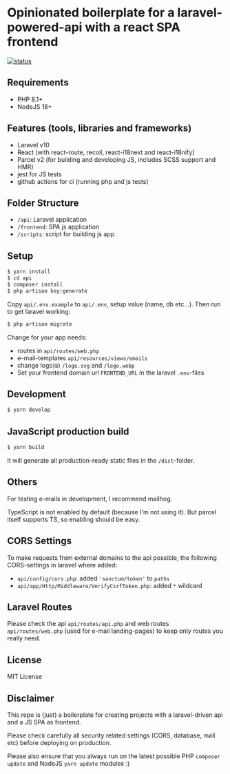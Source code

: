 # Opinionated boilerplate for a laravel-powered-api with a react SPA frontend

[![status](https://github.com/pstaender/laravel-api-react-frontend-boilerplate/actions/workflows/specs.yml/badge.svg)](https://github.com/pstaender/laravel-api-react-frontend-boilerplate/actions)

## Requirements

  * PHP 8.1+
  * NodeJS 18+

## Features (tools, libraries and frameworks)

  * Laravel v10
  * React (with react-route, recoil, react-i18next and react-i18nify)
  * Parcel v2 (for building and developing JS, includes SCSS support and HMR)
  * jest for JS tests
  * github actions for ci (running php and js tests)

## Folder Structure

  * `/api`: Laravel application
  * `/frontend`: SPA js application
  * `/scripts`: script for building js app

## Setup

```sh
$ yarn install
$ cd api
$ composer install
$ php artisan key:generate
```

Copy `api/.env.example` to `api/.env`, setup value (name, db etc…). Then run to get laravel working:

```sh
$ php artisan migrate
```

Change for your app needs:

  * routes in `api/routes/web.php`
  * e-mail-templates `api/resources/views/emails`
  * change logo(s) `/logo.svg` and `/logo.webp`
  * Set your frontend domain url `FRONTEND_URL` in the laravel `.env`-files

## Development

```sh
$ yarn develop
```

## JavaScript production build

```sh
$ yarn build
```

It will generate all production-ready static files in the `/dist`-folder.

## Others

For testing e-mails in development, I recommend mailhog.

TypeScript is not enabled by default (because I'm not using it). But parcel itself supports TS, so enabling should be easy.

## CORS Settings

To make requests from external domains to the api possible, the following CORS-settings in laravel where added:

  * `api/config/cors.php`: added `'sanctum/token'` to `paths`
  * `api/app/Http/Middleware/VerifyCsrfToken.php`: added `*` wildcard

## Laravel Routes

Please check the api `api/routes/api.php` and web routes `api/routes/web.php` (used for e-mail landing-pages) to keep only routes you really need.

## License

MIT License

## Disclaimer

This repo is (just) a boilerplate for creating projects with a laravel-driven api and a JS SPA as frontend.

Please check carefully all security related settings (CORS, database, mail etc) before deploying on production.

Please also ensure that you always run on the latest possible PHP `composer update` and NodeJS `yarn update` modules :) 


